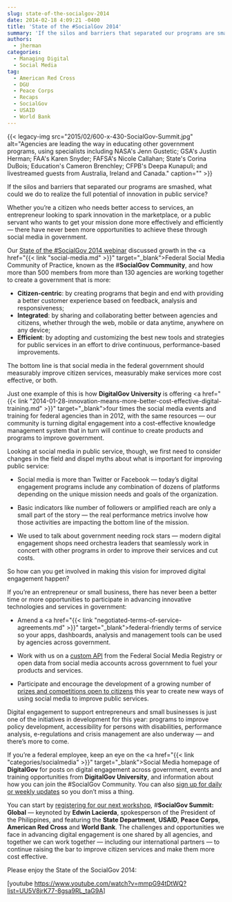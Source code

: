 ```yaml
---
slug: state-of-the-socialgov-2014
date: 2014-02-18 4:09:21 -0400
title: 'State of the #SocialGov 2014'
summary: 'If the silos and barriers that separated our programs are smashed, what could we do to realize the full potential of innovation in public service? Whether you’re a citizen who needs better access to services, an entrepreneur looking to spark innovation in the marketplace, or a public servant who wants to get your mission done'
authors:
  - jherman
categories:
  - Managing Digital
  - Social Media
tag:
  - American Red Cross
  - DGU
  - Peace Corps
  - Recaps
  - SocialGov
  - USAID
  - World Bank
---
```


{{< legacy-img src="2015/02/600-x-430-SocialGov-Summit.jpg" alt="Agencies are leading the way in educating other government programs, using specialists including NASA's Jenn Gustetic; GSA's Justin Herman; FAA's Karen Snyder; FAFSA's Nicole Callahan; State's Corina DuBois; Education's Cameron Brenchley; CFPB's Deepa Kunapuli; and livestreamed guests from Australia, Ireland and Canada." caption="" >}} 

If the silos and barriers that separated our programs are smashed, what could we do to realize the full potential of innovation in public service?

Whether you’re a citizen who needs better access to services, an entrepreneur looking to spark innovation in the marketplace, or a public servant who wants to get your mission done more effectively and efficiently &#8212; there have never been more opportunities to achieve these through social media in government.

Our <a href="https://www.youtube.com/watch?v=mmpG94tDtWQ&list=UU5V8jrK77-8gsa9RL_taG9A&feature=c4-overview" target="_blank">State of the #SocialGov 2014 webinar</a> discussed growth in the <a href="{{< link "social-media.md" >}}" target="_blank">Federal Social Media Community of Practice</a>, known as the #**SocialGov Community**, and how more than 500 members from more than 130 agencies are working together to create a government that is more:

  * **Citizen-centric**: by creating programs that begin and end with providing a better customer experience based on feedback, analysis and responsiveness;
  * **Integrated**: by sharing and collaborating better between agencies and citizens, whether through the web, mobile or data anytime, anywhere on any device;
  * **Efficient**: by adopting and customizing the best new tools and strategies for public services in an effort to drive continuous, performance-based improvements.

The bottom line is that social media in the federal government should measurably improve citizen services, measurably make services more cost effective, or both.

Just one example of this is how **DigitalGov University** is offering <a href="{{< link "2014-01-28-innovation-means-more-better-cost-effective-digital-training.md" >}}" target="_blank">four times the social media events and training</a> for federal agencies than in 2012, with the same resources &#8212; our community is turning digital engagement into a cost-effective knowledge management system that in turn will continue to create products and programs to improve government.

Looking at social media in public service, though, we first need to consider changes in the field and dispel myths about what is important for improving public service:

  * Social media is more than Twitter or Facebook &#8212; today&#8217;s digital engagement programs include any combination of dozens of platforms depending on the unique mission needs and goals of the organization.

  * Basic indicators like number of followers or amplified reach are only a small part of the story &#8212; the real performance metrics involve how those activities are impacting the bottom line of the mission.

  * We used to talk about government needing rock stars &#8212; modern digital engagement shops need orchestra leaders that seamlessly work in concert with other programs in order to improve their services and cut costs.

So how can you get involved in making this vision for improved digital engagement happen?

If you&#8217;re an entrepreneur or small business, there has never been a better time or more opportunities to participate in advancing innovative technologies and services in government:

  * Amend a <a href="{{< link "negotiated-terms-of-service-agreements.md" >}}" target="_blank">federal-friendly terms of service</a> so your apps, dashboards, analysis and management tools can be used by agencies across government.

  * Work with us on a <a href="http://www.usa.gov/About/developer-resources/social-media-registry.shtml" target="_blank">custom API</a> from the Federal Social Media Registry or open data from social media accounts across government to fuel your products and services.

  * Participate and encourage the development of a growing number of <a href="http://www.cdc.gov/flu/news/predict-flu-challenge.htm" target="_blank">prizes and competitions open to citizens</a> this year to create new ways of using social media to improve public services.

Digital engagement to support entrepreneurs and small businesses is just one of the initiatives in development for this year: programs to improve policy development, accessibility for persons with disabilities, performance analysis, e-regulations and crisis management are also underway &#8212; and there&#8217;s more to come.

If you&#8217;re a federal employee, keep an eye on the <a href="{{< link "categories/socialmedia" >}}" target="_blank">Social Media homepage</a> of **DigitalGov** for posts on digital engagement across government, events and training opportunities from **DigitalGov University**, and information about how you can join the #SocialGov Community. You can also [sign up for daily or weekly updates](https://public.govdelivery.com/accounts/USHOWTO/subscriber/new) so you don&#8217;t miss a thing.

You can start by <a href="http://www.eventbrite.com/e/socialgov-summit-global-registration-10544780723?aff=eorg" target="_blank">registering for our next workshop</a>, #**SocialGov Summit: Global** &#8212; keynoted by **Edwin Lacierda**, spokesperson of the President of the Philippines, and featuring the **State Department**, **USAID**, **Peace Corps**, **American Red Cross** and **World Bank**. The challenges and opportunities we face in advancing digital engagement is one shared by all agencies, and together we can  work together &#8212; including our international partners &#8212; to continue raising the bar to improve citizen services and make them more cost effective.

Please enjoy the State of the SocialGov 2014:

[youtube https://www.youtube.com/watch?v=mmpG94tDtWQ?list=UU5V8jrK77-8gsa9RL_taG9A]